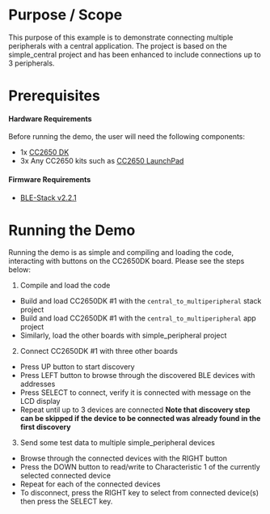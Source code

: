
Purpose / Scope
===============

This purpose of this example is to demonstrate connecting multiple peripherals with a central application. 
The project is based on the simple_central project and has been enhanced to include connections up to 3 peripherals.

Prerequisites
=============

#### Hardware Requirements

Before running the demo, the user will need the following components:

- 1x [CC2650 DK](https://store.ti.com/cc2650dk.aspx)
- 3x Any CC2650 kits such as [CC2650 LaunchPad](http://www.ti.com/tool/launchxl-cc2650)

#### Firmware Requirements

- [BLE-Stack v2.2.1](http://www.ti.com/ble-stack)


Running the Demo
================

Running the demo is as simple and compiling and loading the code, interacting with buttons on the CC2650DK board. Please see the steps below:

1. Compile and load the code
 - Build and load CC2650DK #1 with the `central_to_multiperipheral` stack project
 - Build and load CC2650DK #1 with the `central_to_multiperipheral` app project
 - Similarly, load the other boards with simple_peripheral project

2. Connect CC2650DK #1 with three other boards
 - Press UP button to start discovery
 - Press LEFT button to browse through the discovered BLE devices with addresses
 - Press SELECT to connect, verify it is connected with message on the LCD display 
 - Repeat until up to 3 devices are connected **Note that discovery step can be skipped if the device to be connected was already found in the first discovery**

3. Send some test data to multiple simple_peripheral devices
 - Browse through the connected devices with the RIGHT button 
 - Press the DOWN button to read/write to Characteristic 1 of the currently selected connected device 
 - Repeat for each of the connected devices
 - To disconnect, press the RIGHT key to select from connected device(s) then press the SELECT key. 